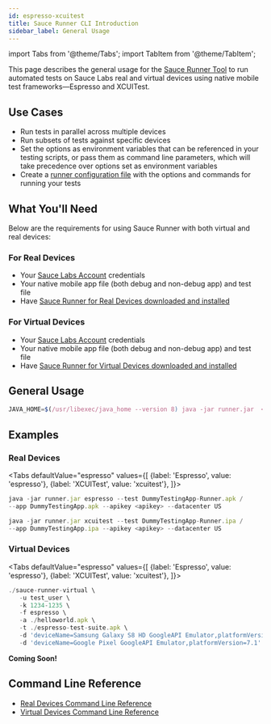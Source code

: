 ```yaml
---
id: espresso-xcuitest
title: Sauce Runner CLI Introduction
sidebar_label: General Usage
---
```


import Tabs from '@theme/Tabs';
import TabItem from '@theme/TabItem';


This page describes the general usage for the [Sauce Runner Tool](/mobile-apps/automated-testing/espresso-xcuitest) to run automated tests on Sauce Labs real and virtual devices using native mobile test frameworks—Espresso and XCUITest.

## Use Cases

* Run tests in parallel across multiple devices
* Run subsets of tests against specific devices
* Set the options as environment variables that can be referenced in your testing scripts, or pass them as command line parameters, which will take precedence over options set as environment variables
* Create a [runner configuration file](/mobile-apps/automated-testing/espresso-xcuitest/real-devices.md) with the options and commands for running your tests

## What You'll Need
Below are the requirements for using Sauce Runner with both virtual and  real devices:

### For Real Devices
* Your [Sauce Labs Account](https://app.saucelabs.com/user-settings) credentials
* Your native mobile app file (both debug and non-debug app) and test file
* Have [Sauce Runner for Real Devices downloaded and installed](https://wiki.saucelabs.com/pages/viewpage.action?pageId=80414342)

### For Virtual Devices
* Your [Sauce Labs Account](https://app.saucelabs.com/user-settings) credentials
* Your native mobile app file (both debug and non-debug app) and test file
* Have [Sauce Runner for Virtual Devices downloaded and installed](https://wiki.saucelabs.com/display/DOCS/Installing+Sauce+Runner+for+Virtual+Devices)

## General Usage

```js
JAVA_HOME=$(/usr/libexec/java_home --version 8) java -jar runner.jar  <command> <command options>
```

## Examples

### Real Devices

<Tabs
  defaultValue="espresso"
  values={[
    {label: 'Espresso', value: 'espresso'},
    {label: 'XCUITest', value: 'xcuitest'},
  ]}>

<TabItem value="espresso">

```js
java -jar runner.jar espresso --test DummyTestingApp-Runner.apk /
--app DummyTestingApp.apk --apikey <apikey> --datacenter US
```

</TabItem>
<TabItem value="xcuitest">

```js
java -jar runner.jar xcuitest --test DummyTestingApp-Runner.ipa /
--app DummyTestingApp.ipa --apikey <apikey> --datacenter US
```

</TabItem>
</Tabs>


### Virtual Devices

<Tabs
  defaultValue="espresso"
  values={[
    {label: 'Espresso', value: 'espresso'},
    {label: 'XCUITest', value: 'xcuitest'},
  ]}>

<TabItem value="espresso">

```js
./sauce-runner-virtual \
   -u test_user \
   -k 1234-1235 \
   -f espresso \
   -a ./helloworld.apk \
   -t ./espresso-test-suite.apk \
   -d 'deviceName=Samsung Galaxy S8 HD GoogleAPI Emulator,platformVersion=7.0' \
   -d 'deviceName=Google Pixel GoogleAPI Emulator,platformVersion=7.1'
```

</TabItem>
<TabItem value="xcuitest">

**Coming Soon!**

</TabItem>
</Tabs>

## Command Line Reference
* [Real Devices Command Line Reference](/dev/cli/espresso-xcuitest/real-devices)
* [Virtual Devices Command Line Reference](/dev/cli/espresso-xcuitest/virtual-devices)
